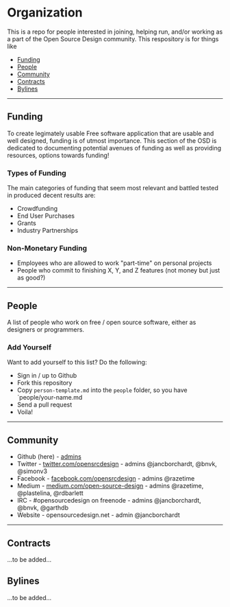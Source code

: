 Organization
============

This is a repo for people interested in joining, helping run, and/or working
as a part of the Open Source Design community. This respository is for things
like

- [Funding](#funding)
- [People](#people)
- [Community](#community)
- [Contracts](#contracts)
- [Bylines](#bylines)

---

## Funding

To create legimately usable Free software application that are usable and well designed, funding is of utmost importance. This section of the OSD is dedicated to documenting potential avenues of funding as well as providing resources, options towards funding!

### Types of Funding

The main categories of funding that seem most relevant and battled tested in produced decent results are:

- Crowdfunding
- End User Purchases
- Grants
- Industry Partnerships

### Non-Monetary Funding

- Employees who are allowed to work "part-time" on personal projects
- People who commit to finishing X, Y, and Z features (not money but just as good?)

---

## People

A list of people who work on free / open source software, either as designers or programmers.

### Add Yourself

Want to add yourself to this list? Do the following:

* Sign in / up to Github
* Fork this repository
* Copy `person-template.md` into the `people` folder, so you have `people/your-name.md
* Send a pull request
* Voila!

---

## Community

- Github (here) - [admins](https://github.com/orgs/opensourcedesign/people?query=role%3Aowner+)
- Twitter - [twitter.com/opensrcdesign](https://twitter.com/opensrcdesign) - admins @jancborchardt, @bnvk, @simonv3
- Facebook - [facebook.com/opensrcdesign](https://facebook.com/opensrcdesign) - admins @razetime
- Medium - [medium.com/open-source-design](https://medium.com/open-source-design) - admins @razetime, @plastelina, @rdbarlett
- IRC - #opensourcedesign on freenode - admins @jancborchardt, @bnvk, @garthdb
- Website - opensourcedesign.net - admin @jancborchardt

---

## Contracts

...to be added...

## Bylines

...to be added...
